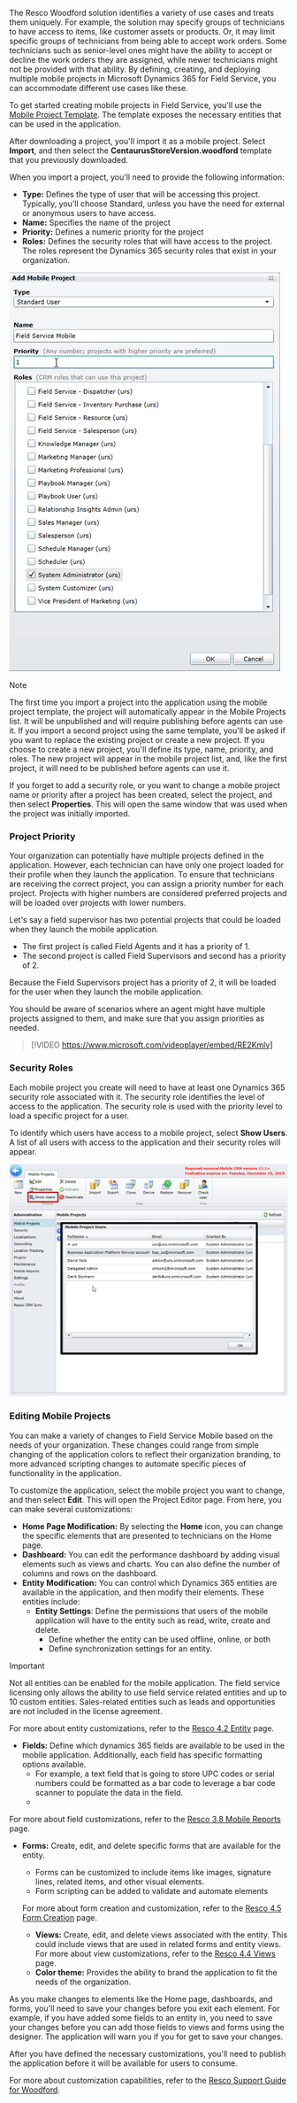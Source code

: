 The Resco Woodford solution identifies a variety of use cases and treats them uniquely. For example, the solution may specify groups of technicians to have access to items, like customer assets or products. Or, it may limit specific groups of technicians from being able to accept work orders. Some technicians such as senior-level ones might have the ability to accept or decline the work orders they are assigned, while newer technicians might not be provided with that ability. By defining, creating, and deploying multiple mobile projects in Microsoft Dynamics 365 for Field Service, you can accommodate different use cases like these.

To get started creating mobile projects in Field Service, you'll use the [Mobile Project Template](https://docs.microsoft.com/dynamics365/customer-engagement/field-service/install-the-mobile-app). The template exposes the necessary entities that can be used in the application. 

After downloading a project, you'll import it as a mobile project. Select **Import**, and then select the **CentaurusStoreVersion.woodford** template that you previously downloaded.

When you import a project, you'll need to provide the following information:

- **Type:** Defines the type of user that will be accessing this project. Typically, you'll choose Standard, unless you have the need for external or anonymous users to have access.
- **Name:** Specifies the name of the project
- **Priority:** Defines a numeric priority for the project
- **Roles:** Defines the security roles that will have access to the project. The roles represent the Dynamics 365 security roles that exist in your organization.

![Add Mobile Project Window](../media/MO-Unit4-1.png)

> [!NOTE] 
> The first time you import a project into the application using the mobile project template, the project will automatically appear in the Mobile Projects list. It will be unpublished and will require publishing before agents can use it. If you import a second project using the same template, you'll be asked if you want to replace the existing project or create a new project. If you choose to create a new project, you'll define its type, name, priority, and roles. The new project will appear in the mobile project list, and, like the first project, it will need to be published before agents can use it.

If you forget to add a security role, or you want to change a mobile project name or priority after a project has been created, select the project, and then select **Properties**. This will open the same window that was used when the project was initially imported.

### Project Priority

Your organization can potentially have multiple projects defined in the application. However, each technician can have only one project loaded for their profile when they launch the application. To ensure that technicians are receiving the correct project, you can assign a priority number for each project. Projects with higher numbers are considered preferred projects and will be loaded over projects with lower numbers.

Let's say a field supervisor has two potential projects that could be loaded when they launch the mobile application.

- The first project is called Field Agents and it has a priority of 1.
- The second project is called Field Supervisors and second has a priority of 2.

Because the Field Supervisors project has a priority of 2, it will be loaded for the user when they launch the mobile application.

You should be aware of scenarios where an agent might have multiple projects assigned to them, and make sure that you assign priorities as needed.

> [!VIDEO https://www.microsoft.com/videoplayer/embed/RE2Kmlv]

### Security Roles

Each mobile project you create will need to have at least one Dynamics 365 security role associated with it. The security role identifies the level of access to the application. The security role is used with the priority level to load a specific project for a user.

To identify which users have access to a mobile project, select **Show Users**. A list of all users with access to the application and their security roles will appear.

![Show Mobile Project Users Window](../media/MO-Unit4-2.png)

### Editing Mobile Projects

You can make a variety of changes to Field Service Mobile based on the needs of your organization. These changes could range from simple changing of the application colors to reflect their organization branding, to more advanced scripting changes to automate specific pieces of functionality in the application.

To customize the application, select the mobile project you want to change, and then select **Edit**. This will open the Project Editor page. From here, you can make several customizations:

- **Home Page Modification:** By selecting the **Home** icon, you can change the specific elements that are presented to technicians on the Home page.
- **Dashboard:** You can edit the performance dashboard by adding  visual elements such as views and charts. You can also define the number of columns and rows on the dashboard.
- **Entity Modification:** You can control which Dynamics 365 entities are available in the application, and then modify their elements. These entities include:
  - **Entity Settings**: Define the permissions that users of the mobile application will have to the entity such as read, write, create and delete.
    - Define whether the entity can be used offline, online, or both
    - Define synchronization settings for an entity.
            
> [!IMPORTANT]
> Not all entities can be enabled for the mobile application. The field service licensing only allows the ability to use field service related entities and up to 10 custom entities. Sales-related entities such as leads and opportunities are not included in the license agreement.

For more about entity customizations, refer to the [Resco 4.2 Entity](https://www.resco.net/woodford-user-guide/#_Toc426143547) page.

- **Fields:** Define which dynamics 365 fields are available to be used in the mobile application. Additionally, each field has specific formatting options available.
    - For example, a text field that is going to store UPC codes or serial numbers could be formatted as a bar code to leverage a bar code scanner to populate the data in the field.
    - 
For more about field customizations, refer to the [Resco 3.8 Mobile Reports](https://www.resco.net/woodford-user-guide/#_Toc483815895) page.
- **Forms:** Create, edit, and delete specific forms that are available for the entity.
    - Forms can be customized to include items like images, signature lines, related items, and other visual elements.
    - Form scripting can be added to validate and automate elements

   For more about form creation and customization, refer to the [Resco 4.5 Form Creation](https://www.resco.net/woodford-user-guide/#__RefHeading__5837_1627906509) page.
    - **Views:** Create, edit, and delete views associated with the entity. This could include views that are used in related forms and entity views.
   For more about view customizations, refer to the [Resco 4.4 Views](https://www.resco.net/woodford-user-guide/#__RefHeading__5821_1627906509) page.
    - **Color theme:** Provides the ability to brand the application to fit the needs of the organization.

As you make changes to elements like the Home page, dashboards, and forms, you'll need to save your changes before you exit each element. For example, if you have added some fields to an entity in, you need to save your changes before you can add those fields to views and forms using the designer. The application will warn you if you for get to save your changes.

After you have defined the necessary customizations, you'll need to publish the application before it will be available for users to consume.

For more about customization capabilities, refer to the [Resco Support Guide for Woodford](https://www.resco.net/support/guides/woodford/).